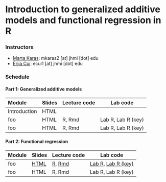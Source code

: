 # Introduction to generalized additive models and functional regression in R

### Instructors 

- [Marta Karas](https://martakarass.github.io/): mkaras2 [at] jhmi [dot] edu
- [Erjia Cui](https://sites.google.com/view/erjiacui): ecui1 [at] jhmi [dot] edu

### Schedule

#### Part 1: Generalized additive models

| **Module**   | **Slides** | **Lecture code**  |  **Lab code** |
| :------- | :------- | :------- | :-----: |
| Introduction        | HTML    |      |   |
| foo        | HTML    | R, Rmd     | Lab R, Lab R (key)   |
| foo        | HTML    | R, Rmd     | Lab R, Lab R (key)   |

#### Part 2: Functional regression 

| **Module**   | **Slides** | **Lecture code**  |  **Lab code** |
| :------- | :------- | :------- | :-----: |
| foo        | [HTML][p2_slides1_html]    | [R][p2_codeexample1_r], [Rmd][p2_codeexample1_rmd]     | [Lab R][p2_codelab1_r], [Lab R (key)][p2_codelab1_key_r]   |
| foo        | HTML    | R, Rmd     | Lab R, Lab R (key)   |

[p2_slides1_html]:     https://martakarass.github.io/gam_fda_short_course/func_reg/foo/slides.html
[p2_codeexample1_r]:   https://martakarass.github.io/gam_fda_short_course/func_reg/foo/code_example.R
[p2_codeexample1_rmd]: https://martakarass.github.io/gam_fda_short_course/func_reg/foo/code_example.html
[p2_codelab1_r]:       https://martakarass.github.io/gam_fda_short_course/func_reg/foo/code_lab.R
[p2_codelab1_key_r]:   https://martakarass.github.io/gam_fda_short_course/func_reg/foo/code_lab_key.R
